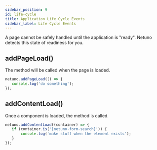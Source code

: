 ```yaml
---
sidebar_position: 9
id: life-cycle
title: Application Life Cycle Events
sidebar_label: Life Cycle Events
---
```


A page cannot be safely handled until the application is "ready". Netuno detects this state of readiness for you. 

## addPageLoad()

The method will be called when the page is loaded.

```javascript
netuno.addPageLoad(() => {
   console.log('do something');
});
```

## addContentLoad()

Once a component is loaded, the method is called.

```javascript
netuno.addContentLoad((container) => {
   if (container.is('[netuno-form-search]')) {
       console.log('make stuff when the element exists');
   }
});
```
